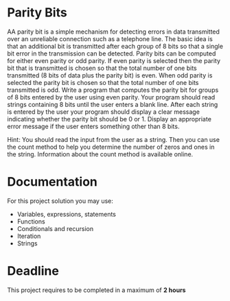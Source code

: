# Parity Bits

AA parity bit is a simple mechanism for detecting errors in data transmitted over an unreliable connection such as a telephone line. 
The basic idea is that an additional bit is transmitted after each group of 8 bits so that a single bit error in the transmission can be detected.
Parity bits can be computed for either even parity or odd parity. 
If even parity is selected then the parity bit that is transmitted is chosen so that the total number of one bits transmitted (8 bits of data plus the parity bit) is even. 
When odd parity is selected the parity bit is chosen so that the total number of one bits transmitted is odd.
Write a program that computes the parity bit for groups of 8 bits entered by the user using even parity. 
Your program should read strings containing 8 bits until the user enters a blank line. 
After each string is entered by the user your program should display a clear message indicating whether the parity bit should be 0 or 1. 
Display an appropriate error message if the user enters something other than 8 bits.

Hint: You should read the input from the user as a string. Then you can use the count method to help you determine the number of zeros and ones in the string. 
Information about the count method is available online.

# Documentation

For this project solution you may use:

- Variables, expressions, statements
- Functions
- Conditionals and recursion
- Iteration
- Strings

# Deadline

This project requires to be completed in a maximum of **2 hours**
